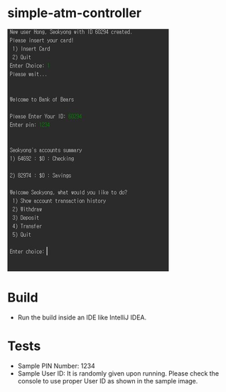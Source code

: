 # simple-atm-controller
![Image of Sample](https://github.com/sh394/simple-atm-controller/blob/main/assets/sample.JPG)


# Build
  * Run the build inside an IDE like IntelliJ IDEA.

# Tests
  * Sample PIN Number: 1234
  * Sample User ID: It is randomly given upon running. Please check the console to use proper User ID as shown in the sample image.
